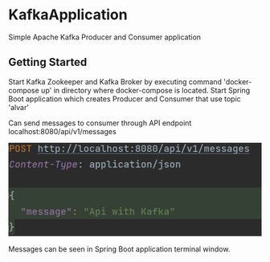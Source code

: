# KafkaApplication
Simple Apache Kafka Producer and Consumer application 

## Getting Started

Start Kafka Zookeeper and Kafka Broker by executing command 'docker-compose up' in directory where docker-compose is located.
Start Spring Boot application which creates Producer and Consumer that use topic 'alvar' 

Can send messages to consumer through API endpoint localhost:8080/api/v1/messages  

![Screenshot](Example.PNG) 

Messages can be seen in Spring Boot application terminal window.


